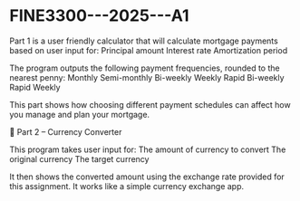# FINE3300---2025---A1

Part 1 is a user friendly calculator that will calculate mortgage payments based on user input for:
Principal amount
Interest rate
Amortization period

The program outputs the following payment frequencies, rounded to the nearest penny:
Monthly
Semi-monthly
Bi-weekly
Weekly
Rapid Bi-weekly
Rapid Weekly

This part shows how choosing different payment schedules can affect how you manage and plan your mortgage.

💱 Part 2 – Currency Converter

This program takes user input for:
The amount of currency to convert
The original currency
The target currency

It then shows the converted amount using the exchange rate provided for this assignment. It works like a simple currency exchange app.
